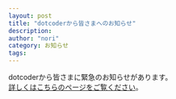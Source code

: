 ```yaml
---
layout: post
title: "dotcoderから皆さまへのお知らせ"
description:
author: "nori"
category: お知らせ
tags:
---
```

<p>dotcoderから皆さまに緊急のお知らせがあります。<br />
<a href="/t/h/a/n/k/s/e/v/e/r/y/o/n/e/">詳しくはこちらのページをご覧ください</a>。</p>